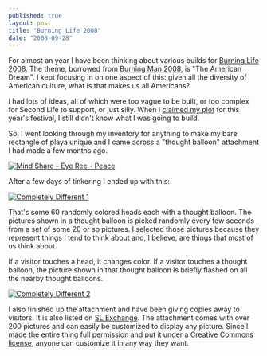 ```yaml
---
published: true
layout: post
title: "Burning Life 2008"
date: "2008-09-28"
---
```


For almost an year I have been thinking about various builds for [Burning Life 2008](http://burninglife.secondlife.com/). The theme, borrowed from [Burning Man 2008](http://www.burningman.com/art_of_burningman/bm08_theme.html), is "The American Dream". I kept focusing in on one aspect of this: given all the diversity of American culture, what is that makes us all Americans?

I had lots of ideas, all of which were too vague to be built, or too complex for Second Life to support, or just silly. When I [claimed my plot](http://www.eyeree.com/2008/09/changes.html) for this year's festival, I still didn't know what I was going to build.

So, I went looking through my inventory for anything to make my bare rectangle of playa unique and I came across a "thought balloon" attachment I had made a few months ago.

[![Mind Share - Eye Ree - Peace](http://farm4.static.flickr.com/3195/2898118432_c4c7449101_o.png)](http://www.flickr.com/photos/eyeree/2898118432/ "Mind Share - Eye Ree - Peace by Eye Ree, on Flickr")

After a few days of tinkering I ended up with this:

[![Completely Different 1](http://farm4.static.flickr.com/3096/2898118530_f2cb14b9d7_o.png)](http://www.flickr.com/photos/eyeree/2898118530/ "Completely Different 1 by Eye Ree, on Flickr")

That's some 60 randomly colored heads each with a thought balloon. The pictures shown in a thought balloon is picked randomly every few seconds from a set of some 20 or so pictures. I selected those pictures because they represent things I tend to think about and, I believe, are things that most of us think about.

If a visitor touches a head, it changes color. If a visitor touches a thought balloon, the picture shown in that thought balloon is briefly flashed on all the nearby thought balloons.

[![Completely Different 2](http://farm4.static.flickr.com/3176/2897275399_4d2f0070ac_o.png)](http://www.flickr.com/photos/eyeree/2897275399/ "Completely Different 2 by Eye Ree, on Flickr")

I also finished up the attachment and have been giving copies away to visitors. It is also listed on [SL Exchange](http://slexchange.com/modules.php?name=Marketplace&file=item&ItemID=922033). The attachment comes with over 200 pictures and can easily be customized to display any picture. Since I made the entire thing full permission and put it under a [Creative Commons license](http://creativecommons.org/licenses/by-nc-sa/3.0/), anyone can customize it in any way they want.
